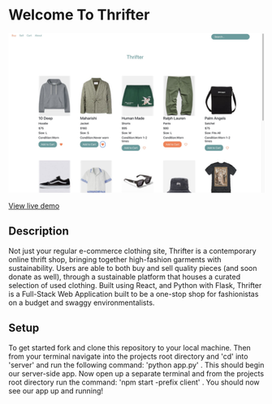 # Welcome To Thrifter

<img src="./client/public/thrifter-SC1.jpg" alt="app-img" width="550"/>

[View live demo](https://www.loom.com/share/1929a9b14b9e45e2ae4466d23d98a256?sid=1bc5230b-3fe9-4612-ab87-5091b54d9ed6)

## Description

 Not just your regular e-commerce clothing site, Thrifter is a contemporary online thrift shop, bringing together high-fashion garments with sustainability. Users are able to both buy and sell quality pieces (and soon donate as well), through a sustainable platform that houses a curated selection of used clothing. Built using React, and Python with Flask, Thrifter is a Full-Stack Web Application built to be a one-stop shop for fashionistas on a budget and swaggy environmentalists.


## Setup

To get started fork and clone this repository to your local machine. Then from your terminal navigate into the projects root directory and 'cd' into 'server' and run the following command: 'python app.py' . This should begin our server-side app. Now open up a separate terminal and from the projects root directory run the command: 'npm start -prefix client' . You should now see our app up and running!
